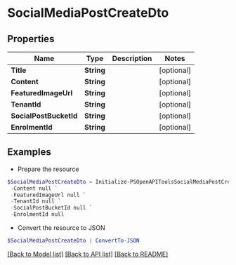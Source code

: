 # SocialMediaPostCreateDto
## Properties

Name | Type | Description | Notes
------------ | ------------- | ------------- | -------------
**Title** | **String** |  | [optional] 
**Content** | **String** |  | [optional] 
**FeaturedImageUrl** | **String** |  | [optional] 
**TenantId** | **String** |  | [optional] 
**SocialPostBucketId** | **String** |  | [optional] 
**EnrolmentId** | **String** |  | [optional] 

## Examples

- Prepare the resource
```powershell
$SocialMediaPostCreateDto = Initialize-PSOpenAPIToolsSocialMediaPostCreateDto  -Title null `
 -Content null `
 -FeaturedImageUrl null `
 -TenantId null `
 -SocialPostBucketId null `
 -EnrolmentId null
```

- Convert the resource to JSON
```powershell
$SocialMediaPostCreateDto | ConvertTo-JSON
```

[[Back to Model list]](../README.md#documentation-for-models) [[Back to API list]](../README.md#documentation-for-api-endpoints) [[Back to README]](../README.md)

